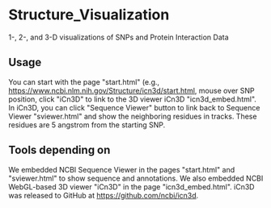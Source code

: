 # Structure_Visualization
1-, 2-, and 3-D visualizations of SNPs and Protein Interaction Data

<h2>Usage</h2>
You can start with the page "start.html" (e.g., <a href="https://www.ncbi.nlm.nih.gov/Structure/icn3d/start.html">https://www.ncbi.nlm.nih.gov/Structure/icn3d/start.html</a>, mouse over SNP position, click "iCn3D" to link to the 3D viewer iCn3D "icn3d_embed.html". In iCn3D, you can click "Sequence Viewer" button to link back to Sequence Viewer "sviewer.html" and show the neighboring residues in tracks. These residues are 5 angstrom from the starting SNP.

<h2>Tools depending on</h2>
We embedded NCBI Sequence Viewer in the pages "start.html" and "sviewer.html" to show sequence and annotations. We also embedded NCBI WebGL-based 3D viewer "iCn3D" in the page "icn3d_embed.html". iCn3D was released to GitHub at <a href="https://github.com/ncbi/icn3d">https://github.com/ncbi/icn3d</a>.

